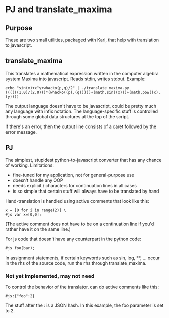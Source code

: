 PJ and translate_maxima
=======================

## Purpose

These are two small utilities, packaged with Karl, that help with translation to javascript.

## translate_maxima

This translates a mathematical expression written in the computer algebra system Maxima
into javascript. Reads stdin, writes stdout. Example:

    echo "sin(x)+x^y+whacko(p,q)/2" | ./translate_maxima.py
    ((((((1.0)/(2.0)))*(whacko((p),(q)))))+(math.sin((x)))+(math.pow((x),(y))))

The output language doesn't have to be javascript, could be pretty much any language with
infix notation. The language-specific stuff is controlled through some global data
structures at the top of the script.

If there's an error, then the output line consists of a caret followed by the error message.

## PJ

The simplest, stupidest python-to-javascript converter that has any chance of working.
Limitations: 

* fine-tuned for my application, not for general-purpose use
* doesn't handle any OOP
* needs explicit \ characters for continuation lines in all cases
* is so simple that certain stuff will always have to be translated by hand

Hand-translation is handled using active comments that look like this:

    x = [0 for i in range(2)] \
    #js var x=[0,0];

(The active comment does not have to be on a continuation line if you'd rather have it on the same line.)

For js code that doesn't have any counterpart in the python code:

    #js foo(bar);

In assignment statements, if certain keywords such as sin, log, **, ... occur in the
rhs of the source code, run the rhs through translate_maxima.

### Not yet implemented, may not need

To control the behavior of the translator, can do active comments like this:

    #js:{"foo":2}

The stuff after the : is a JSON hash. In this example, the foo parameter is set to 2.

